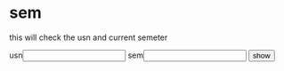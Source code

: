 # sem
this will check the usn and current semeter 
<?xml version="1.0" encoding="utf-8"?>
<!DOCTYPE html PUBLIC "-//W3C//DTD/XHTML 1.1//EN"
"http://www.w3.org/TR/xhtml11/DTD/xhtml11.dtd">
<html xmlns="http://www.w3.org/1999/xhtml">
<head>
<title>lab prog 2b</title>
</head>
<body>
<script type="text/javascript">
function check()
{
var usn=document.getElementById('usn');
var sem=document.getElementById('sem');
var p1=/^[1-4][A-Z]{2}[0-9]{2}[A-Z]{2}[0-9]{3}$/;
var p2=/^[1-8]$/;

if(usn.value.match(p1)&&sem.value.match(p2))
    alert("value usn and semester");
else if(!usn.value.match(p1)&&!sem.value.match(p2))
    alert("both are invalid");
else if(!sem.value.match(p2))
   alert("invalid semester");
else
  alert("invalid usn");
}
</script>
usn<input type="text" id="usn">
sem<input type=text id="sem">
<input type="button" value="show" onclick="check()">
</body>
</html>
